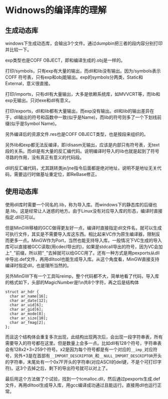 # Widnows的编译库的理解

## 生成动态库

windows下生成动态库，会输出3个文件。通过dumpbin把三者的段内容分别打印并比较一下。

exp类型也是COFF OBJECT，即和编译生成的.obj是一样的。

打印/symbols，只有exp有大量的输出，而dll和lib没有输出。因为/symbols表示COFF 符号表，只有exp和obj能输出。exp的symbols分两类，Static和External，意义很直接。

打印/imports，只有dll有大量输出，大多是依赖系统库，如MVVCRT等，而lib和exp无输出。只对exe和dll有意义。

打印/exports，dll和lib都有大量输出，而exp没有输出。dll和lib的输出差异在于，dll输出的符号和函数中一致(似乎是Name)，而lib的符号则多了一个下划线前缀(似乎是Symbol Name)。

另外编译后的资源文件.res也是COFF OBJECT类型，也是按段来组织的。

另外lib和exp都无法反编译，即/disasm无输出，应该是内部只有符号表，无text段的关系。而dll是有大量的反汇编代码。说明编译时导入的lib也就是起到了符号寻路的作用，没有真正有意义的代码段。

dll的反汇编代码，尤其跳转类je/jne指令后面都是绝对地址，说明不是地址无关代码，需要运行时做基址重定位，即ReBase修正。

## 使用动态库

使用dll库时需要一个同名的.lib，称为导入库。而windows下的静态库的后缀也是.lib。这是经常让人迷惑的地方。由于Linux没有对应导入库的形态，编译时直接指定.dll已可以。

但是MinGW移植的GCC做得更友好一点，编译时直接指定dll文件名，就可以生成可执行文件，其实是不需要导入库这东西。相比起来VC作为原生编译器，限制反而更多一点。MinGW作为Port，当然也能支持导入库。一般情况下VC生成的导入库可以直接被GCC读取(用cdecl导出的)，如果是stdcall导出的符号，因为VC会加上“`_`”前缀，所以把“`_`”去掉就可以给GCC用了。还有一种方式是用pexports从dll中导出.def文件，再用dlltool也能生成导入库。从这个角度看，MinGW直接支持编译时指定dll，也是理所当然的。

另外MinGW下有一个工具叫reimp，整个代码都不大，简单地看了代码，导入库的格式如下，头部的MagicNumber是!<arch>\n共8个字符，再之后是结构体

```
struct ar_hdr {
  char ar_name[16];
  char ar_date[12];
  char ar_uid[6];
  char ar_gid[6];
  char ar_mode[8];
  char ar_size[10];
  char ar_fmag[2];
};
```

而且这个结构体会重复多次出现，此结构出现两次后，会出现一段字符串表，所有需要导入的符号都在这里。但是数量上会多一点。比如dll有128个符号，字符串表会有128x2+3=259个符号。x2是因为每个符号都是有一个对应的`__imp_`对应符号，另外+3是在首部有`__IMPORT_DESCRIPTOR_`和`__NULL_IMPORT_DESCRIPTOR`开头的字符串，末尾处有一个0x7F开头的字符串(对应ASCII的del键，不是个可打印字符)。这3个去掉之后，剩下的导出符号就可以对上了。

最后用这个方法做了个试验，找到一个tcmalloc.dll，然后通过pexports生成.def文件，再用dlltool生成导入库，用gcc编译成功通过且能运行。直接用dll也运行正常。
